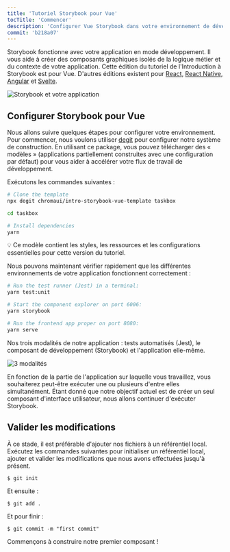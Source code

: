 ```yaml
---
title: 'Tutoriel Storybook pour Vue'
tocTitle: 'Commencer'
description: 'Configurer Vue Storybook dans votre environnement de développement'
commit: 'b218a07'
---
```


Storybook fonctionne avec votre application en mode développement. Il vous aide à créer des composants graphiques isolés de la logique métier et du contexte de votre application. Cette édition du tutoriel de l'Introduction à Storybook est pour Vue. D'autres éditions existent pour [React](/react/en/get-started), [React Native](/react-native/en/get-started/), [Angular](/angular/en/get-started) et [Svelte](/svelte/en/get-started).

![Storybook et votre application](/intro-to-storybook/storybook-relationship.jpg)

## Configurer Storybook pour Vue

Nous allons suivre quelques étapes pour configurer votre environnement. Pour commencer, nous voulons utiliser [degit](https://github.com/Rich-Harris/degit) pour configurer notre système de construction. En utilisant ce package, vous pouvez télécharger des « modèles » (applications partiellement construites avec une configuration par défaut) pour vous aider à accélérer votre flux de travail de développement.

Exécutons les commandes suivantes :

```bash
# Clone the template
npx degit chromaui/intro-storybook-vue-template taskbox

cd taskbox

# Install dependencies
yarn

```

<div class="aside">
💡 Ce modèle contient les styles, les ressources et les configurations essentielles pour cette version du tutoriel.
</div>

Nous pouvons maintenant vérifier rapidement que les différentes environnements de votre application fonctionnent correctement :

```bash
# Run the test runner (Jest) in a terminal:
yarn test:unit

# Start the component explorer on port 6006:
yarn storybook

# Run the frontend app proper on port 8080:
yarn serve
```

Nos trois modalités de notre application : tests automatisés (Jest), le composant de développement (Storybook) et l'application elle-même.

![3 modalités](/intro-to-storybook/app-three-modalities-vue.png)

En fonction de la partie de l'application sur laquelle vous travaillez, vous souhaiterez peut-être exécuter une ou plusieurs d'entre elles simultanément. Étant donné que notre objectif actuel est de créer un seul composant d'interface utilisateur, nous allons continuer d'exécuter Storybook.

## Valider les modifications

À ce stade, il est préférable d'ajouter nos fichiers à un référentiel local. Exécutez les commandes suivantes pour initialiser un référentiel local, ajouter et valider les modifications que nous avons effectuées jusqu'à présent.

```shell
$ git init
```

Et ensuite :

```shell
$ git add .
```

Et pour finir :

```shell
$ git commit -m "first commit"
```

Commençons à construire notre premier composant !
